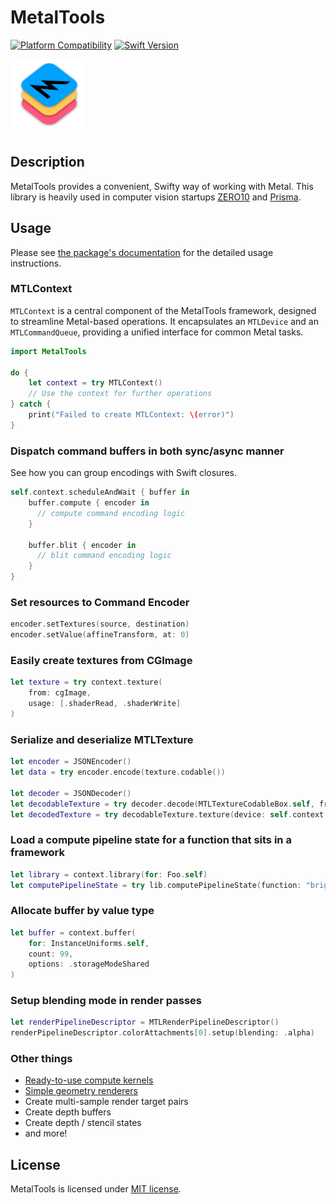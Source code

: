 # MetalTools

[![Platform Compatibility](https://img.shields.io/badge/Platforms-iOS%20|%20macOS-brightgreen)](https://swift.org/platforms/)
[![Swift Version](https://img.shields.io/badge/Swift-5.9-orange)](https://swift.org)

<p align="left">
    <img src="Sources/MetalTools/MetalTools.docc/Resources/table-of-contents-art/metal-tools@2x.png", width="120">
</p>

## Description

MetalTools provides a convenient, Swifty way of working with Metal. This library is heavily used in computer vision startups [ZERO10](https://zero10.ar) and [Prisma](https://prisma-ai.com).

## Usage

Please see [the package's documentation](https://swiftpackageindex.com/computer-graphics-tools/metal-tools/documentation/metaltools)
for the detailed usage instructions.

### MTLContext

`MTLContext` is a central component of the MetalTools framework, designed to streamline Metal-based operations. It encapsulates an `MTLDevice` and an `MTLCommandQueue`, providing a unified interface for common Metal tasks.

```swift
import MetalTools

do {
    let context = try MTLContext()
    // Use the context for further operations
} catch {
    print("Failed to create MTLContext: \(error)")
}
```

### Dispatch command buffers in both sync/async manner

See how you can group encodings with Swift closures.

```swift
self.context.scheduleAndWait { buffer in
    buffer.compute { encoder in
      // compute command encoding logic
    }

    buffer.blit { encoder in
      // blit command encoding logic
    }
}
```

### Set resources to Command Encoder

```swift
encoder.setTextures(source, destination)
encoder.setValue(affineTransform, at: 0)
```

### Easily create textures from CGImage

```swift
let texture = try context.texture(
    from: cgImage,
    usage: [.shaderRead, .shaderWrite]
)
```

### Serialize and deserialize MTLTexture

```swift
let encoder = JSONEncoder()
let data = try encoder.encode(texture.codable())

let decoder = JSONDecoder()
let decodableTexture = try decoder.decode(MTLTextureCodableBox.self, from: data)
let decodedTexture = try decodableTexture.texture(device: self.context.device)
```

### Load a compute pipeline state for a function that sits in a framework

```swift
let library = context.library(for: Foo.self)
let computePipelineState = try lib.computePipelineState(function: "brightness")
```

### Allocate buffer by value type

```swift
let buffer = context.buffer(
    for: InstanceUniforms.self,
    count: 99,
    options: .storageModeShared
)
```

### Setup blending mode in render passes

```swift
let renderPipelineDescriptor = MTLRenderPipelineDescriptor()
renderPipelineDescriptor.colorAttachments[0].setup(blending: .alpha)
```

### Other things

- [Ready-to-use compute kernels](Sources/MetalComputeTools/Kernels)
- [Simple geometry renderers](Sources/MetalRenderingTools/Renderers)
- Create multi-sample render target pairs
- Create depth buffers
- Create depth / stencil states
- and more!

## License

MetalTools is licensed under [MIT license](LICENSE).
